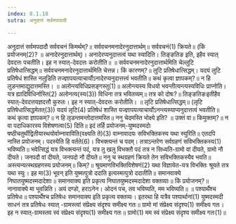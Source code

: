 ```yaml
---
index: 8.1.18
sutra: अनुदात्तं सर्वमपादादौ

---
```

 अनुदात्तं सर्वमपदादौ सर्ववचनं किमर्थम्?॥ सर्ववचनमनादेरनुदात्तार्थम्॥ सर्ववचनं(1) क्रियते॥ (किं प्रयोजनम्(2)? ॥ अनादेरनुदात्तार्थम्)। अनादेरप्यनुदात्तत्वं यथा स्यादिति। तिङ्ङतिङ इति, इहैव स्यात् देवदत्तः पचतीति। इह न स्यात्-देवदत्तः करोतीति॥ ॥ सर्ववचनमनादेरनुदात्तार्थमिति चेल्लुटि प्रतिषेधात्सिद्धम्॥ सर्ववचनमनादेरनुदात्तार्थमिति चेत्तन्न। किं कारणम्?॥ लुटि प्रतिषेधात्सिद्धम्। यदयं लुटि प्रतिषेधं शास्ति नलुडिति तज्ज्ञापयत्याचार्योऽनादेरप्यनुदात्तत्त्वं भवतीति॥ कथं कृत्वा ज्ञापकम्?॥ न हि लुडन्तमाद्युदात्तमस्ति। ॥ अलोन्त्यविधिप्रसङ्गस्तु(1)॥ अलोन्त्यस्य विधयो भवन्तीत्यन्त्यस्यविधिः प्राप्नोति। यत्र ह्यादिविधिर्नास्ति(2) अलोनत्य(स्य(3)) विधिना तत्र भवितव्यम्॥ तत्र को दोषः?॥ तिङ्ङतिङःइतीहैव स्यात्-देवदत्तयज्ञदत्तौ कुरुतः। इह न स्यात्-देवदत्तः करोतीति। ॥ लृटि प्रतिषेधात्सिद्धम्॥ (लृटि प्रतिषेधात्सिद्धमेतत्(3)) यदयं लृटि(4) प्रतिषेधं शास्ति यज्ज्ञापयत्याचार्योऽनन्त्यस्याप्यनुदात्तत्वं भवतीति॥ कथं कृत्वा ज्ञापकम्?॥ न हि लृडन्तमन्तोदात्तमस्ति॥ ननु चेदमस्ति भोक्ष्ये इति? ॥ उक्तं वा॥ किमुक्तम्?॥ न वा पदाधिकारस्य विशेषणत्वा(5) दिति॥ इदं तर्हि प्रयोजनम्-युष्मदस्मदोः षष्ठीचतुर्थीद्वितीयास्थयोर्वाम्नावाविति(वक्ष्यति ते)(3) वाम्नावादयः सविभक्तिकस्य यथा स्युरिति॥ एतदपि नास्ति प्रयोजनम्। पदस्येति हि वर्तते(6)। विभक्त्यन्तं च पदम्। तत्राऽन्तरेण सर्वग्रहणं सविभक्तिकस्य(1) भविष्यति॥ भवेत्सिद्धं यत्र विभक्त्यन्तं पदं, यत्र तु खलु विभक्तौ पदं तत्र न सिध्यति-ग्रामो वां दीयते, ग्रामो नौ दीयते। जनपदौ वां दीयते, जनपदो नौ दीयते॥ ननु च स्थग्रहणं क्रियते तेन सविभक्तिकस्यैव भवति॥ अस्त्यन्यत्स्थग्रहणस्य प्रयोजनम्॥ किम्?॥ श्रूयमाणविभक्तिविशेषणं(2) यथा विज्ञायेत-यत्र विभक्तिः श्रूयते तत्र यथा स्युः। इह मा(3) भूवन् इति युष्मत्पुत्रो ददाति इत्यस्मत्पुत्रो ददातीति॥ समानवाक्ये निघातयुष्मदस्मदादेशाः॥ समानवाक्य इति प्रकृत्य निघातयुष्मदस्मदादेशा वक्तव्याः॥ किं प्रयोजनम्?॥ नानावाक्ये मा भूवन्निति। अयं दण्डो, हराऽनेन। ओदनं पच, तव भविष्यति, मम भविष्यति॥ ॥ पश्यार्थैश्च प्रतिषेधः॥ पश्यार्थैश्च प्रतिषेधः समानवाक्य इति प्रकृत्य वक्तव्यः। इतरथा हि यत्रैव पश्यार्थानां(1) युष्मदस्मदी साधनं तत्र प्रतिषेधः स्यात् -ग्रामस्त्वां संप्रेक्ष्य संदृश्य समीक्ष्य गतः॥ ग्रामो मां संप्रेक्ष्य संदृश्य(1) समीक्ष्य गतः। इह न स्यात्-ग्रामस्तव स्वं संप्रेक्ष्य संदृश्य(1) समीक्ष्य गतः॥ ग्रामो(1) मम स्वं संप्रेक्ष्य संदृश्य समीक्ष्य गतः(1)॥ 